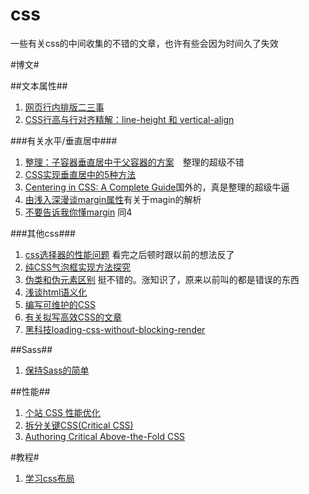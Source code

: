 css
================

一些有关css的中间收集的不错的文章，也许有些会因为时间久了失效

#博文#

##文本属性##
1. [网页行内排版二三事](http://mzhou.me/article/95491/)
2. [CSS行高与行对齐精解：line-height 和 vertical-align](http://www.360doc.com/content/10/0119/15/203871_14009121.shtml)

###有关水平/垂直居中###
1. [整理：子容器垂直居中于父容器的方案](http://blog.segmentfault.com/humphry/1190000000381042)　整理的超级不错
2. [CSS实现垂直居中的5种方法](http://www.qianduan.net/css-to-achieve-the-vertical-center-of-the-five-kinds-of-methods.html)
3. [Centering in CSS: A Complete Guide](http://css-tricks.com/centering-css-complete-guide/)国外的，真是整理的超级牛逼
4. [由浅入深漫谈margin属性](http://www.planabc.net/2007/03/18/css_attribute_margin/)有关于magin的解析
5. [不要告诉我你懂margin](http://www.hicss.net/do-not-tell-me-you-understand-margin/) 同4

###其他css###
1. [css选择器的性能问题](http://www.w3cplus.com/css/css-selector-performance) 看完之后顿时跟以前的想法反了
2. [纯CSS气泡框实现方法探究](http://lyj86.iteye.com/blog/1915009)
3. [伪类和伪元素区别](http://swordair.com/origin-and-difference-between-css-pseudo-classes-and-pseudo-elements/)  挺不错的。涨知识了，原来以前叫的都是错误的东西
4. [浅谈html语义化](http://m.oschina.net/blog/135743)
5. [编写可维护的CSS](http://segmentfault.com/a/1190000000388784)
6. [有关拟写高效CSS的文章](http://css-tricks.com/efficiently-rendering-css/)
7. [黑科技loading-css-without-blocking-render](http://keithclark.co.uk/articles/loading-css-without-blocking-render/)


##Sass##
1. [保持Sass的简单](http://www.w3cplus.com/preprocessor/keep-sass-simple.html)

##性能##
1. [个站 CSS 性能优化](http://xinranliu.me/2014-09-27-css-performance-tooling/)
2. [拆分关键CSS(Critical CSS)](http://xinranliu.me/2014-07-29-%E6%8B%86%E5%88%86Critical-CSS/)
3. [Authoring Critical Above-the-Fold CSS](https://css-tricks.com/authoring-critical-fold-css/)

#教程#
1. [学习css布局](http://zh.learnlayout.com/)